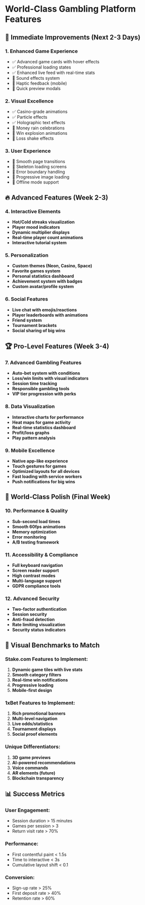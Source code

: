 # World-Class Gambling Platform Features

## 🎯 **Immediate Improvements (Next 2-3 Days)**

### 1. **Enhanced Game Experience**
- ✅ Advanced game cards with hover effects
- ✅ Professional loading states
- ✅ Enhanced live feed with real-time stats
- 🔄 Sound effects system
- 🔄 Haptic feedback (mobile)
- 🔄 Quick preview modals

### 2. **Visual Excellence**
- ✅ Casino-grade animations
- ✅ Particle effects
- ✅ Holographic text effects
- 🔄 Money rain celebrations
- 🔄 Win explosion animations
- 🔄 Loss shake effects

### 3. **User Experience**
- 🔄 Smooth page transitions
- 🔄 Skeleton loading screens
- 🔄 Error boundary handling
- 🔄 Progressive image loading
- 🔄 Offline mode support

## 🔥 **Advanced Features (Week 2-3)**

### 4. **Interactive Elements**
- **Hot/Cold streaks visualization**
- **Player mood indicators**
- **Dynamic multiplier displays**
- **Real-time player count animations**
- **Interactive tutorial system**

### 5. **Personalization**
- **Custom themes (Neon, Casino, Space)**
- **Favorite games system**
- **Personal statistics dashboard**
- **Achievement system with badges**
- **Custom avatar/profile system**

### 6. **Social Features**
- **Live chat with emojis/reactions**
- **Player leaderboards with animations**
- **Friend system**
- **Tournament brackets**
- **Social sharing of big wins**

## 🏆 **Pro-Level Features (Week 3-4)**

### 7. **Advanced Gambling Features**
- **Auto-bet system with conditions**
- **Loss/win limits with visual indicators**
- **Session time tracking**
- **Responsible gambling tools**
- **VIP tier progression with perks**

### 8. **Data Visualization**
- **Interactive charts for performance**
- **Heat maps for game activity**
- **Real-time statistics dashboard**
- **Profit/loss graphs**
- **Play pattern analysis**

### 9. **Mobile Excellence**
- **Native app-like experience**
- **Touch gestures for games**
- **Optimized layouts for all devices**
- **Fast loading with service workers**
- **Push notifications for big wins**

## 💎 **World-Class Polish (Final Week)**

### 10. **Performance & Quality**
- **Sub-second load times**
- **Smooth 60fps animations**
- **Memory optimization**
- **Error monitoring**
- **A/B testing framework**

### 11. **Accessibility & Compliance**
- **Full keyboard navigation**
- **Screen reader support**
- **High contrast modes**
- **Multi-language support**
- **GDPR compliance tools**

### 12. **Advanced Security**
- **Two-factor authentication**
- **Session security**
- **Anti-fraud detection**
- **Rate limiting visualization**
- **Security status indicators**

## 🎨 **Visual Benchmarks to Match**

### **Stake.com Features to Implement:**
1. **Dynamic game tiles with live stats**
2. **Smooth category filters**
3. **Real-time win notifications**
4. **Progressive loading**
5. **Mobile-first design**

### **1xBet Features to Implement:**
1. **Rich promotional banners**
2. **Multi-level navigation**
3. **Live odds/statistics**
4. **Tournament displays**
5. **Social proof elements**

### **Unique Differentiators:**
1. **3D game previews**
2. **AI-powered recommendations**
3. **Voice commands**
4. **AR elements (future)**
5. **Blockchain transparency**

## 📊 **Success Metrics**

### **User Engagement:**
- Session duration > 15 minutes
- Games per session > 3
- Return visit rate > 70%

### **Performance:**
- First contentful paint < 1.5s
- Time to interactive < 3s
- Cumulative layout shift < 0.1

### **Conversion:**
- Sign-up rate > 25%
- First deposit rate > 40%
- Retention rate > 60%